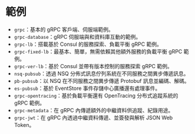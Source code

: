 # 範例

* `grpc`：基本的 gRPC 客戶端、伺服端範例。
* `grpc-database`：gRPC 伺服端與和資料庫互動的範例。
* `grpc-lb`：搭載基於 Consul 的服務探索、負載平衡 gRPC 範例。
* `grpc-fixed-lb`：最基本、簡單，無需依賴其他額外服務的負載平衡 gRPC 範例。
* `grpc-ver-lb`：基於 Consul 並帶有版本控制的服務探索 gRPC 範例。
* `nsq-pubsub`：透過 NSQ 分佈式訊息佇列系統在不同服務之間異步傳遞訊息。
* `pb-pubsub`：以 NSQ 在不同服務之間異步傳遞 Protobuf 訊息並編碼、解碼。
* `es-pubsub`：基於 EventStore 事件存儲中心廣播還有處理事件。
* `grpc-opentracing`：基於負載平衡還有 OpenTracing 分布式追蹤系統的 gRPC 範例。
* `grpc-metadata`：在 gRPC 內傳遞額外的中繼資料供追蹤、紀錄用途。
* `grpc-jwt`：在 gRPC 內透過中繼資料傳遞、並簽發與解析 JSON Web Token。